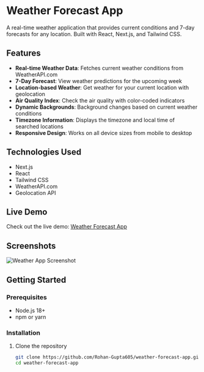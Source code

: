 # Weather Forecast App

A real-time weather application that provides current conditions and 7-day forecasts for any location. Built with React, Next.js, and Tailwind CSS.

## Features

- **Real-time Weather Data**: Fetches current weather conditions from WeatherAPI.com
- **7-Day Forecast**: View weather predictions for the upcoming week
- **Location-based Weather**: Get weather for your current location with geolocation
- **Air Quality Index**: Check the air quality with color-coded indicators
- **Dynamic Backgrounds**: Background changes based on current weather conditions
- **Timezone Information**: Displays the timezone and local time of searched locations
- **Responsive Design**: Works on all device sizes from mobile to desktop

## Technologies Used

- Next.js
- React
- Tailwind CSS
- WeatherAPI.com
- Geolocation API

## Live Demo

Check out the live demo: [Weather Forecast App](https://rohan-gupta605.github.io/weather-forecast-app)

## Screenshots

![Weather App Screenshot](/screenshots/weather-app.png)

## Getting Started

### Prerequisites

- Node.js 18+
- npm or yarn

### Installation

1. Clone the repository
   ```bash
   git clone https://github.com/Rohan-Gupta605/weather-forecast-app.git
   cd weather-forecast-app

